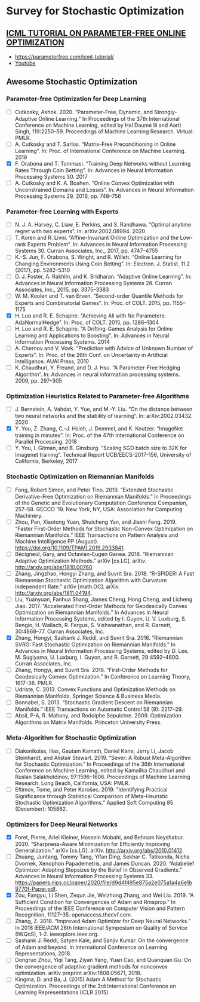 # Survey for Stochastic Optimization

## [ICML TUTORIAL ON PARAMETER-FREE ONLINE OPTIMIZATION](https://parameterfree.com/icml-tutorial/)
* https://parameterfree.com/icml-tutorial/
* [Youtube](https://www.youtube.com/playlist?list=PLlPfUtnJlgfDyQQPhSCC1X1hf6U-n3cw7)

## Awesome Stochastic Optimization

### Parameter-free Optimization for Deep Learning
* [ ] Cutkosky, Ashok. 2020. “Parameter-Free, Dynamic, and Strongly-Adaptive Online Learning.” In Proceedings of the 37th International Conference on Machine Learning, edited by Hal Daumé Iii and Aarti Singh, 119:2250–59. Proceedings of Machine Learning Research. Virtual: PMLR.
* [ ] A. Cutkosky and T. Sarlos. “Matrix-Free Preconditioning in Online Learning”. In: Proc. of International Conference on Machine Learning. 2019
* [X] F. Orabona and T. Tommasi. “Training Deep Networks without Learning Rates Through Coin Betting”. In: Advances in Neural Information Processing Systems 30. 2017
* [ ] A. Cutkosky and K. A. Boahen. “Online Convex Optimization with Unconstrained Domains and Losses”. In: Advances in Neural Information Processing Systems 29. 2016, pp. 748–756

### Parameter-free Learning with Experts
* [ ] N. J. A. Harvey, C. Liaw, E. Perkins, and S. Randhawa. “Optimal anytime regret with two experts”. In: arXiv:2002.08994. 2020
* [ ] T. Koren and R. Livni. “Affine-Invariant Online Optimization and the Low-rank Experts Problem”. In: Advances in Neural Information Processing Systems 30. Curran Associates, Inc., 2017, pp. 4747–4755
* [ ] K.-S. Jun, F. Orabona, S. Wright, and R. Willett. “Online Learning for Changing Environments Using Coin Betting”. In: Electron. J. Statist. 11.2 (2017), pp. 5282–5310
* [ ] D. J. Foster, A. Rakhlin, and K. Sridharan. “Adaptive Online Learning”. In: Advances in Neural Information Processing Systems 28. Curran Associates, Inc., 2015, pp. 3375–3383
* [ ] W. M. Koolen and T. van Erven. “Second-order Quantile Methods for Experts and Combinatorial Games”. In: Proc. of COLT. 2015, pp. 1155–1175
* [X] H. Luo and R. E. Schapire. “Achieving All with No Parameters: AdaNormalHedge”. In: Proc. of COLT. 2015, pp. 1286–1304
* [ ] H. Luo and R. E. Schapire. “A Drifting-Games Analysis for Online Learning and Applications to Boosting”. In: Advances in Neural Information Processing Systems. 2014
* [ ] A. Chernov and V. Vovk. “Prediction with Advice of Unknown Number of Experts”. In: Proc. of the 26th Conf. on Uncertainty in Artificial Intelligence. AUAI Press, 2010
* [ ] K. Chaudhuri, Y. Freund, and D. J. Hsu. “A Parameter-Free Hedging Algorithm”. In: Advances in neural information processing systems. 2009, pp. 297–305

### Optimization Heuristics Related to Parameter-free Algorithms
* [ ] J. Bernstein, A. Vahdat, Y. Yue, and M.-Y. Liu. “On the distance between two neural networks and the stability of learning”. In: arXiv:2002.03432. 2020
* [X] Y. You, Z. Zhang, C.-J. Hsieh, J. Demmel, and K. Keutzer. “ImageNet training in minutes”. In: Proc. of the 47th International Conference on Parallel Processing. 2018
* [ ] Y. You, I. Gitman, and B. Ginsburg. “Scaling SGD batch size to 32K for Imagenet training”. Technical Report UCB/EECS-2017-156, University of California, Berkeley, 2017

### Stochastic Optimization on Riemannian Manifolds
* [ ] Fong, Robert Simon, and Peter Tino. 2019. “Extended Stochastic Derivative-Free Optimization on Riemannian Manifolds.” In Proceedings of the Genetic and Evolutionary Computation Conference Companion, 257–58. GECCO ’19. New York, NY, USA: Association for Computing Machinery.
* [ ] Zhou, Pan, Xiaotong Yuan, Shuicheng Yan, and Jiashi Feng. 2019. “Faster First-Order Methods for Stochastic Non-Convex Optimization on Riemannian Manifolds.” IEEE Transactions on Pattern Analysis and Machine Intelligence PP (August). https://doi.org/10.1109/TPAMI.2019.2933841.
* [ ] Bécigneul, Gary, and Octavian-Eugen Ganea. 2018. “Riemannian Adaptive Optimization Methods.” arXiv [cs.LG]. arXiv. http://arxiv.org/abs/1810.00760.
* [ ] Zhang, Jingzhao, Hongyi Zhang, and Suvrit Sra. 2018. “R-SPIDER: A Fast Riemannian Stochastic Optimization Algorithm with Curvature Independent Rate.” arXiv [math.OC]. arXiv. http://arxiv.org/abs/1811.04194.
* [ ] Liu, Yuanyuan, Fanhua Shang, James Cheng, Hong Cheng, and Licheng Jiao. 2017. “Accelerated First-Order Methods for Geodesically Convex Optimization on Riemannian Manifolds.” In Advances in Neural Information Processing Systems, edited by I. Guyon, U. V. Luxburg, S. Bengio, H. Wallach, R. Fergus, S. Vishwanathan, and R. Garnett, 30:4868–77. Curran Associates, Inc.
* [X] Zhang, Hongyi, Sashank J. Reddi, and Suvrit Sra. 2016. “Riemannian SVRG: Fast Stochastic Optimization on Riemannian Manifolds.” In Advances in Neural Information Processing Systems, edited by D. Lee, M. Sugiyama, U. Luxburg, I. Guyon, and R. Garnett, 29:4592–4600. Curran Associates, Inc.
* [ ] Zhang, Hongyi, and Suvrit Sra. 2016. “First-Order Methods for Geodesically Convex Optimization.” In Conference on Learning Theory, 1617–38. PMLR.
* [ ] Udriste, C. 2013. Convex Functions and Optimization Methods on Riemannian Manifolds. Springer Science & Business Media.
* [ ] Bonnabel, S. 2013. “Stochastic Gradient Descent on Riemannian Manifolds.” IEEE Transactions on Automatic Control 58 (9): 2217–29.
* [ ] Absil, P-A, R. Mahony, and Rodolphe Sepulchre. 2009. Optimization Algorithms on Matrix Manifolds. Princeton University Press.

### Meta-Algorithm for Stochastic Optimization
* [ ] Diakonikolas, Ilias, Gautam Kamath, Daniel Kane, Jerry Li, Jacob Steinhardt, and Alistair Stewart. 2019. “Sever: A Robust Meta-Algorithm for Stochastic Optimization.” In Proceedings of the 36th International Conference on Machine Learning, edited by Kamalika Chaudhuri and Ruslan Salakhutdinov, 97:1596–1606. Proceedings of Machine Learning Research. Long Beach, California, USA: PMLR.
* [ ] Eftimov, Tome, and Peter Korošec. 2019. “Identifying Practical Significance through Statistical Comparison of Meta-Heuristic Stochastic Optimization Algorithms.” Applied Soft Computing 85 (December): 105862.

### Optimizers for Deep Neural Networks
* [X] Foret, Pierre, Ariel Kleiner, Hossein Mobahi, and Behnam Neyshabur. 2020. “Sharpness-Aware Minimization for Efficiently Improving Generalization.” arXiv [cs.LG]. arXiv. http://arxiv.org/abs/2010.01412.
* [ ] Zhuang, Juntang, Tommy Tang, Yifan Ding, Sekhar C. Tatikonda, Nicha Dvornek, Xenophon Papademetris, and James Duncan. 2020. “Adabelief Optimizer: Adapting Stepsizes by the Belief in Observed Gradients.” Advances in Neural Information Processing Systems 33. https://papers.nips.cc/paper/2020/file/d9d4f495e875a2e075a1a4a6e1b9770f-Paper.pdf.
* [X] Zou, Fangyu, Li Shen, Zequn Jie, Weizhong Zhang, and Wei Liu. 2019. “A Sufficient Condition for Convergences of Adam and Rmsprop.” In Proceedings of the IEEE Conference on Computer Vision and Pattern Recognition, 11127–35. openaccess.thecvf.com.
* [ ] Zhang, Z. 2018. “Improved Adam Optimizer for Deep Neural Networks.” In 2018 IEEE/ACM 26th International Symposium on Quality of Service (IWQoS), 1–2. ieeexplore.ieee.org.
* [ ] Sashank J. Reddi, Satyen Kale, and Sanjiv Kumar. On the convergence of Adam and beyond. In International Conference on Learning Representations, 2018.
* [ ] Dongruo Zhou, Yiqi Tang, Ziyan Yang, Yuan Cao, and Quanquan Gu. On the convergence of adaptive gradient methods for nonconvex optimization. arXiv preprint arXiv:1808.05671, 2018.
* [ ] Kingma, D. and Ba, J. (2015) Adam A Method for Stochastic Optimization. Proceedings of the 3rd International Conference on Learning Representations (ICLR 2015).
